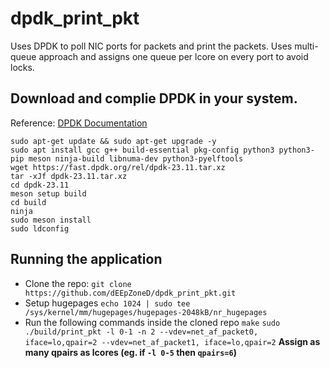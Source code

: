 # dpdk_print_pkt

Uses DPDK to poll NIC ports for packets and print the packets.
Uses multi-queue approach and assigns one queue per lcore on every port to avoid locks.

## Download and complie DPDK in your system.

Reference: [DPDK Documentation](https://doc.dpdk.org/guides/index.html)

```
sudo apt-get update && sudo apt-get upgrade -y
sudo apt install gcc g++ build-essential pkg-config python3 python3-pip meson ninja-build libnuma-dev python3-pyelftools
wget https://fast.dpdk.org/rel/dpdk-23.11.tar.xz
tar -xJf dpdk-23.11.tar.xz
cd dpdk-23.11
meson setup build
cd build
ninja
sudo meson install
sudo ldconfig
```

## Running the application

- Clone the repo: `git clone https://github.com/dEEpZoneD/dpdk_print_pkt.git`
- Setup hugepages `echo 1024 | sudo tee /sys/kernel/mm/hugepages/hugepages-2048kB/nr_hugepages`
- Run the following commands inside the cloned repo
`make`
`sudo ./build/print_pkt -l 0-1 -n 2 --vdev=net_af_packet0, iface=lo,qpair=2 --vdev=net_af_packet1, iface=lo,qpair=2`
**Assign as many qpairs as lcores (eg. if `-l 0-5` then `qpairs=6`)**
